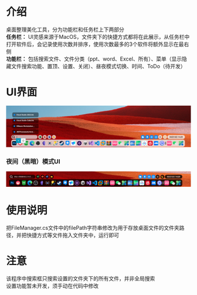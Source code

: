 # 介绍
桌面整理美化工具，分为功能栏和任务栏上下两部分<br>
**任务栏：** UI灵感来源于MacOS，文件夹下的快捷方式都将在此展示，从任务栏中打开软件后，会记录使用次数并排序，使用次数最多的3个软件将额外显示在最右侧<br>
**功能栏：** 包括搜索文件、文件分类（ppt、word、Excel、所有）、菜单（显示隐藏文件搜索功能、置顶、设置、关闭）、昼夜模式切换、时间、ToDo（待开发）
# UI界面
![image](https://github.com/MoYu030/DesktopFileOrganizer-WPF/blob/main/DesktopFileOrganizer/Resources/123123.png)
### 夜间（黑暗）模式UI
![image](https://github.com/MoYu030/DesktopFileOrganizer-WPF/blob/main/DesktopFileOrganizer/Resources/132132.png)
# 使用说明
把FileManager.cs文件中的filePath字符串修改为用于存放桌面文件的文件夹路径，并把快捷方式等文件拖入文件夹中，运行即可
# 注意
该程序中搜索框只搜索设置的文件夹下的所有文件，并非全局搜索<br>
设置功能暂未开发，须手动在代码中修改
